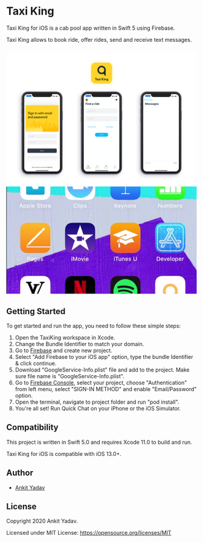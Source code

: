 # Taxi King

Taxi King for iOS is a cab pool app written in Swift 5 using Firebase.

Taxi King allows to book ride, offer rides, send and receive text messages.

<h3 align="center">
<img src="image2.png" alt="Screenshot of Taxi King for iOS" />
<img src="video1.gif" alt="Screenshot of Taxi King for iOS" />
</h3>

## Getting Started

To get started and run the app, you need to follow these simple steps:

1. Open the TaxiKing workspace in Xcode.
2. Change the Bundle Identifier to match your domain.
3. Go to [Firebase](https://firebase.google.com) and create new project.
4. Select "Add Firebase to your iOS app" option, type the bundle Identifier & click continue.
5. Download "GoogleService-Info.plist" file and add to the project. Make sure file name is "GoogleService-Info.plist".
6. Go to [Firebase Console](https://console.firebase.google.com), select your project, choose "Authentication" from left menu, select "SIGN-IN METHOD" and enable "Email/Password" option.
7. Open the terminal, navigate to project folder and run "pod install". 
8. You're all set! Run Quick Chat on your iPhone or the iOS Simulator.

## Compatibility

This project is written in Swift 5.0 and requires Xcode 11.0 to build and run.

Taxi King for iOS is compatible with iOS 13.0+.

## Author

* [Ankit Yadav](https://www.instagram.com/thedrunkcoder/)

## License

Copyright 2020 Ankit Yadav.

Licensed under MIT License: https://opensource.org/licenses/MIT
